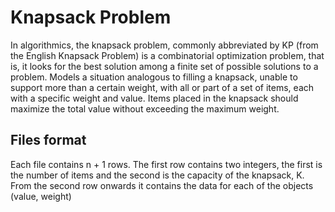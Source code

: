 # Knapsack Problem
In algorithmics, the knapsack problem, commonly abbreviated by KP (from the English Knapsack Problem) is a combinatorial optimization problem, that is, it looks for the best solution among a finite set of possible solutions to a problem. Models a situation analogous to filling a knapsack, unable to support more than a certain weight, with all or part of a set of items, each with a specific weight and value. Items placed in the knapsack should maximize the total value without exceeding the maximum weight.

## Files format
Each file contains n + 1 rows. The first row contains two integers, the first is the number of items and the second is the capacity of the knapsack, K. From the second row onwards it contains the data for each of the objects (value, weight)
